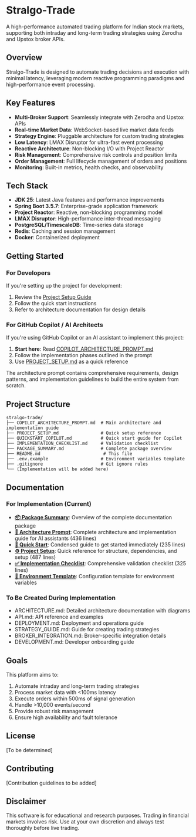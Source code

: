 # Stralgo-Trade

A high-performance automated trading platform for Indian stock markets, supporting both intraday and long-term trading strategies using Zerodha and Upstox broker APIs.

## Overview

Stralgo-Trade is designed to automate trading decisions and execution with minimal latency, leveraging modern reactive programming paradigms and high-performance event processing.

## Key Features

- **Multi-Broker Support**: Seamlessly integrate with Zerodha and Upstox APIs
- **Real-time Market Data**: WebSocket-based live market data feeds
- **Strategy Engine**: Pluggable architecture for custom trading strategies
- **Low Latency**: LMAX Disruptor for ultra-fast event processing
- **Reactive Architecture**: Non-blocking I/O with Project Reactor
- **Risk Management**: Comprehensive risk controls and position limits
- **Order Management**: Full lifecycle management of orders and positions
- **Monitoring**: Built-in metrics, health checks, and observability

## Tech Stack

- **JDK 25**: Latest Java features and performance improvements
- **Spring Boot 3.5.7**: Enterprise-grade application framework
- **Project Reactor**: Reactive, non-blocking programming model
- **LMAX Disruptor**: High-performance inter-thread messaging
- **PostgreSQL/TimescaleDB**: Time-series data storage
- **Redis**: Caching and session management
- **Docker**: Containerized deployment

## Getting Started

### For Developers

If you're setting up the project for development:

1. Review the [Project Setup Guide](PROJECT_SETUP.md)
2. Follow the quick start instructions
3. Refer to architecture documentation for design details

### For GitHub Copilot / AI Architects

If you're using GitHub Copilot or an AI assistant to implement this project:

1. **Start here**: Read [COPILOT_ARCHITECTURE_PROMPT.md](COPILOT_ARCHITECTURE_PROMPT.md)
2. Follow the implementation phases outlined in the prompt
3. Use [PROJECT_SETUP.md](PROJECT_SETUP.md) as a quick reference

The architecture prompt contains comprehensive requirements, design patterns, and implementation guidelines to build the entire system from scratch.

## Project Structure

```
stralgo-trade/
├── COPILOT_ARCHITECTURE_PROMPT.md  # Main architecture and implementation guide
├── PROJECT_SETUP.md                # Quick setup reference
├── QUICKSTART_COPILOT.md           # Quick start guide for Copilot
├── IMPLEMENTATION_CHECKLIST.md     # Validation checklist
├── PACKAGE_SUMMARY.md              # Complete package overview
├── README.md                        # This file
├── .env.example                    # Environment variables template
├── .gitignore                      # Git ignore rules
└── (Implementation will be added here)
```

## Documentation

### For Implementation (Current)
- **[📦 Package Summary](PACKAGE_SUMMARY.md)**: Overview of the complete documentation package
- **[🤖 Architecture Prompt](COPILOT_ARCHITECTURE_PROMPT.md)**: Complete architecture and implementation guide for AI assistants (436 lines)
- **[🚀 Quick Start](QUICKSTART_COPILOT.md)**: Condensed guide to get started immediately (235 lines)
- **[⚙️ Project Setup](PROJECT_SETUP.md)**: Quick reference for structure, dependencies, and setup (487 lines)
- **[✅ Implementation Checklist](IMPLEMENTATION_CHECKLIST.md)**: Comprehensive validation checklist (325 lines)
- **[🔧 Environment Template](.env.example)**: Configuration template for environment variables

### To Be Created During Implementation
- ARCHITECTURE.md: Detailed architecture documentation with diagrams
- API.md: API reference and examples
- DEPLOYMENT.md: Deployment and operations guide
- STRATEGY_GUIDE.md: Guide for creating trading strategies
- BROKER_INTEGRATION.md: Broker-specific integration details
- DEVELOPMENT.md: Developer onboarding guide

## Goals

This platform aims to:

1. Automate intraday and long-term trading strategies
2. Process market data with <100ms latency
3. Execute orders within 500ms of signal generation
4. Handle >10,000 events/second
5. Provide robust risk management
6. Ensure high availability and fault tolerance

## License

[To be determined]

## Contributing

[Contribution guidelines to be added]

## Disclaimer

This software is for educational and research purposes. Trading in financial markets involves risk. Use at your own discretion and always test thoroughly before live trading.